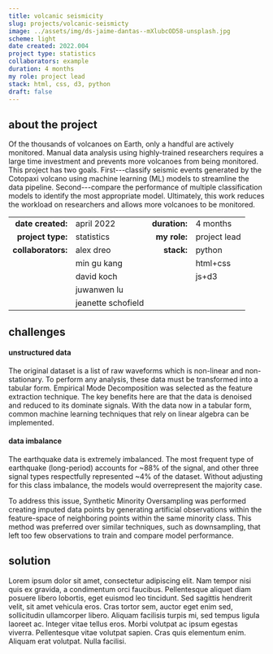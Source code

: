 ```yaml
---
title: volcanic seismicity
slug: projects/volcanic-seismicty
image: ../assets/img/ds-jaime-dantas--mXlubcOD58-unsplash.jpg
scheme: light
date created: 2022.004
project type: statistics
collaborators: example
duration: 4 months
my role: project lead
stack: html, css, d3, python
draft: false
---
```


## about the project

Of the thousands of volcanoes on Earth, only a handful are actively monitored. Manual data analysis using highly-trained researchers requires a large time investment and prevents more volcanoes from being monitored. This project has two goals. First---classify seismic events generated by the Cotopaxi volcano using machine learning (ML) models to streamline the data pipeline. Second---compare the performance of multiple classification models to identify the most appropriate model. Ultimately, this work reduces the workload on researchers and allows more volcanoes to be monitored.

|                    |                    |                |               |
| -----------------: | :----------------- | -------------: | :------------ |
| **date created:**  | april 2022         | **duration:**  | 4 months      |
| **project type:**  | statistics         | **my role:**   | project lead  |
| **collaborators:** | alex dreo          | **stack:**     | python        |
|                    | min gu kang        |                | html+css      |
|                    | david koch         |                | js+d3         |
|                    | juwanwen lu        |                |               |
|                    | jeanette schofield |                |               |

## challenges

#### unstructured data
The original dataset is a list of raw waveforms which is non-linear and non-stationary. To perform any analysis, these data must be transformed into a tabular form. Empirical Mode Decomposition was selected as the feature extraction technique. The key benefits here are that the data is denoised and reduced to its dominate signals. With the data now in a tabular form, common machine learning techniques that rely on linear algebra can be implemented.

#### data imbalance
The earthquake data is extremely imbalanced. The most frequent type of earthquake (long-period) accounts for ~88% of the signal, and other three signal types respectfully represented ~4% of the dataset. Without adjusting for this class imbalance, the models would overrepresent the majority case.

To address this issue, Synthetic Minority Oversampling was performed creating imputed data points by generating artificial observations within the feature-space of neighboring points within the same minority class. This method was preferred over similar techniques, such as downsampling, that left too few observations to train and compare model performance.


## solution

Lorem ipsum dolor sit amet, consectetur adipiscing elit. Nam tempor nisi quis ex gravida, a condimentum orci faucibus. Pellentesque aliquet diam posuere libero lobortis, eget euismod leo tincidunt. Sed sagittis hendrerit velit, sit amet vehicula eros. Cras tortor sem, auctor eget enim sed, sollicitudin ullamcorper libero. Aliquam facilisis turpis mi, sed tempus ligula laoreet ac. Integer vitae tellus eros. Morbi volutpat ac ipsum egestas viverra. Pellentesque vitae volutpat sapien. Cras quis elementum enim. Aliquam erat volutpat. Nulla facilisi.

